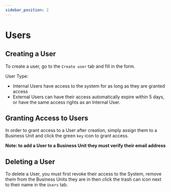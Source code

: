 ```yaml
---
sidebar_position: 2
---
```


# Users

## Creating a User

To create a user, go to the `Create user` tab and fill in the form. 

User Type:
+ Internal Users have access to the system for as long as they are granted access
+ External Users can have their access automatically expire within 5 days, or have the same access rights as an Internal User.

## Granting Access to Users

In order to grant access to a User after creation, simply assign them to a Business Unit and click the green `key` icon to grant access.

**Note: to add a User to a Business Unit they must verify their email address**

## Deleting a User

To delete a User, you must first revoke their access to the System, remove them from the Business Units they are in then click the trash can icon next to their name in the `Users` tab.